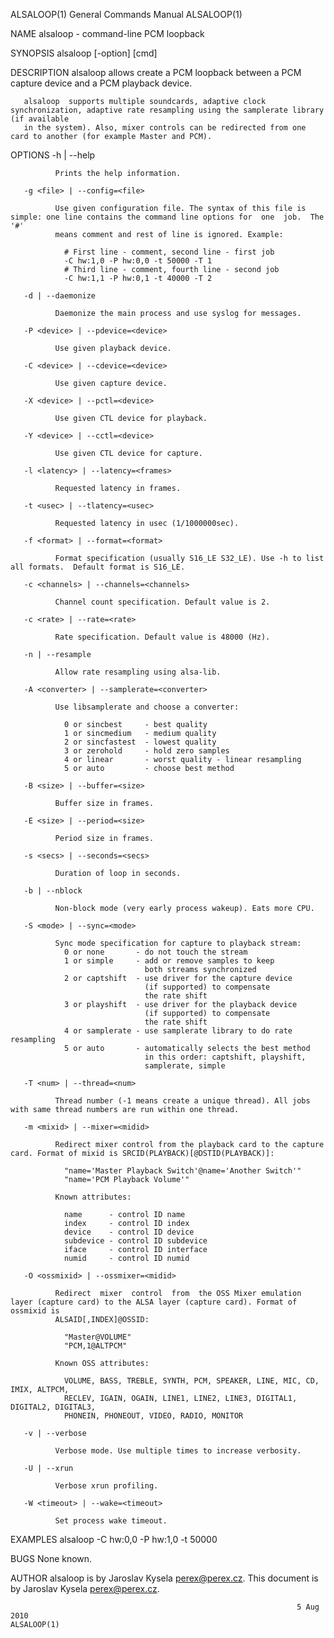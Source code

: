 ALSALOOP(1)                                                   General Commands Manual                                                  ALSALOOP(1)

NAME
       alsaloop - command-line PCM loopback

SYNOPSIS
       alsaloop [-option] [cmd]

DESCRIPTION
       alsaloop allows create a PCM loopback between a PCM capture device and a PCM playback device.

       alsaloop  supports multiple soundcards, adaptive clock synchronization, adaptive rate resampling using the samplerate library (if available
       in the system). Also, mixer controls can be redirected from one card to another (for example Master and PCM).

OPTIONS
       -h | --help

              Prints the help information.

       -g <file> | --config=<file>

              Use given configuration file. The syntax of this file is simple: one line contains the command line options for  one  job.  The  '#'
              means comment and rest of line is ignored. Example:

                # First line - comment, second line - first job
                -C hw:1,0 -P hw:0,0 -t 50000 -T 1
                # Third line - comment, fourth line - second job
                -C hw:1,1 -P hw:0,1 -t 40000 -T 2

       -d | --daemonize

              Daemonize the main process and use syslog for messages.

       -P <device> | --pdevice=<device>

              Use given playback device.

       -C <device> | --cdevice=<device>

              Use given capture device.

       -X <device> | --pctl=<device>

              Use given CTL device for playback.

       -Y <device> | --cctl=<device>

              Use given CTL device for capture.

       -l <latency> | --latency=<frames>

              Requested latency in frames.

       -t <usec> | --tlatency=<usec>

              Requested latency in usec (1/1000000sec).

       -f <format> | --format=<format>

              Format specification (usually S16_LE S32_LE). Use -h to list all formats.  Default format is S16_LE.

       -c <channels> | --channels=<channels>

              Channel count specification. Default value is 2.

       -c <rate> | --rate=<rate>

              Rate specification. Default value is 48000 (Hz).

       -n | --resample

              Allow rate resampling using alsa-lib.

       -A <converter> | --samplerate=<converter>

              Use libsamplerate and choose a converter:

                0 or sincbest     - best quality
                1 or sincmedium   - medium quality
                2 or sincfastest  - lowest quality
                3 or zerohold     - hold zero samples
                4 or linear       - worst quality - linear resampling
                5 or auto         - choose best method

       -B <size> | --buffer=<size>

              Buffer size in frames.

       -E <size> | --period=<size>

              Period size in frames.

       -s <secs> | --seconds=<secs>

              Duration of loop in seconds.

       -b | --nblock

              Non-block mode (very early process wakeup). Eats more CPU.

       -S <mode> | --sync=<mode>

              Sync mode specification for capture to playback stream:
                0 or none       - do not touch the stream
                1 or simple     - add or remove samples to keep
                                  both streams synchronized
                2 or captshift  - use driver for the capture device
                                  (if supported) to compensate
                                  the rate shift
                3 or playshift  - use driver for the playback device
                                  (if supported) to compensate
                                  the rate shift
                4 or samplerate - use samplerate library to do rate resampling
                5 or auto       - automatically selects the best method
                                  in this order: captshift, playshift,
                                  samplerate, simple

       -T <num> | --thread=<num>

              Thread number (-1 means create a unique thread). All jobs with same thread numbers are run within one thread.

       -m <mixid> | --mixer=<midid>

              Redirect mixer control from the playback card to the capture card. Format of mixid is SRCID(PLAYBACK)[@DSTID(PLAYBACK)]:

                "name='Master Playback Switch'@name='Another Switch'"
                "name='PCM Playback Volume'"

              Known attributes:

                name      - control ID name
                index     - control ID index
                device    - control ID device
                subdevice - control ID subdevice
                iface     - control ID interface
                numid     - control ID numid

       -O <ossmixid> | --ossmixer=<midid>

              Redirect  mixer  control  from  the OSS Mixer emulation layer (capture card) to the ALSA layer (capture card). Format of ossmixid is
              ALSAID[,INDEX]@OSSID:

                "Master@VOLUME"
                "PCM,1@ALTPCM"

              Known OSS attributes:

                VOLUME, BASS, TREBLE, SYNTH, PCM, SPEAKER, LINE, MIC, CD, IMIX, ALTPCM,
                RECLEV, IGAIN, OGAIN, LINE1, LINE2, LINE3, DIGITAL1, DIGITAL2, DIGITAL3,
                PHONEIN, PHONEOUT, VIDEO, RADIO, MONITOR

       -v | --verbose

              Verbose mode. Use multiple times to increase verbosity.

       -U | --xrun

              Verbose xrun profiling.

       -W <timeout> | --wake=<timeout>

              Set process wake timeout.

EXAMPLES
       alsaloop -C hw:0,0 -P hw:1,0 -t 50000

BUGS
       None known.

AUTHOR
       alsaloop is by Jaroslav Kysela <perex@perex.cz>.  This document is by Jaroslav Kysela <perex@perex.cz>.

                                                                    5 Aug 2010                                                         ALSALOOP(1)

